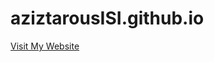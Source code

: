 # aziztarousISI.github.io
[Visit My Website]([https://www.yourwebsite.com](https://eportfolio-host.web.app)https://eportfolio-host.web.app])
